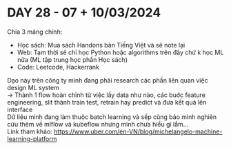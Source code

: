 # DAY 28 - 07 + 10/03/2024
Chia 3 mảng chính:
- Học sách: Mua sách Handons bản Tiếng Việt và sẽ note lại
- Web: Tạm thời sẽ chỉ học Python hoặc algorithms trên đây chứ k học ML nữa (ML tập trung học phần Học sách)
- Code: Leetcode, Hackerrank

Dạo này trên công ty mình đang phải research các phần liên quan việc design ML system\
-> Thành 1 flow hoàn chỉnh từ việc lấy data như nào, các buớc feature engineering, slit thành train test, retrain hay predict và đưa kết quả lên interface\
Dữ liệu mình đang làm thuộc batch learning và sếp cũng bảo mình nghiên cứu thêm về mlflow và kubeflow nhưng mình chưa hiểu gì lắm...\
Link tham khảo: https://www.uber.com/en-VN/blog/michelangelo-machine-learning-platform